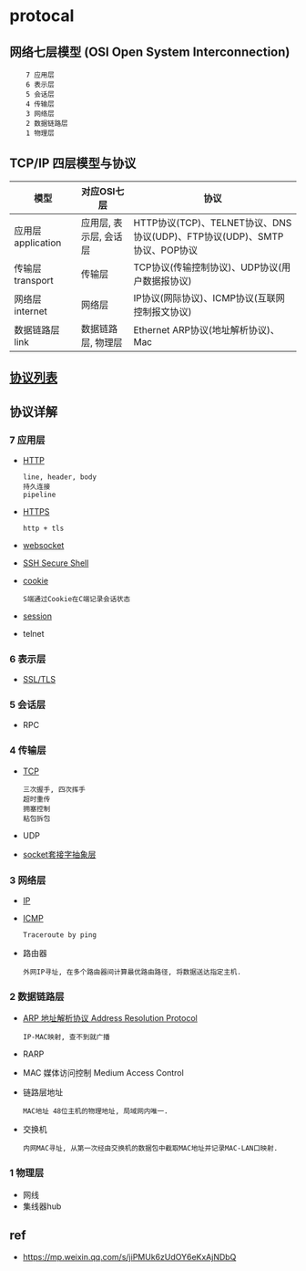 # protocal  
  
## 网络七层模型 (OSI Open System Interconnection)  

        7 应用层  
        6 表示层  
        5 会话层  
        4 传输层  
        3 网络层  
        2 数据链路层  
        1 物理层  

## TCP/IP 四层模型与协议

| 模型               | 对应OSI七层               | 协议                                                                     |
| ------------------ | ---------------------- | ------------------------------------------------------------------------ |
| 应用层 application | 应用层, 表示层, 会话层 | HTTP协议(TCP)、TELNET协议、DNS协议(UDP)、FTP协议(UDP)、SMTP协议、POP协议 |
| 传输层 transport   | 传输层                 | TCP协议(传输控制协议)、UDP协议(用户数据报协议)                           |
| 网络层 internet    | 网络层                 | IP协议(网际协议)、ICMP协议(互联网控制报文协议)                           |
| 数据链路层 link    | 数据链路层, 物理层     | Ethernet ARP协议(地址解析协议)、Mac                                      |

## [协议列表](protocal-list.md)

## 协议详解
  
### 7 应用层  

- [HTTP](HTTP.md)  

      line, header, body
      持久连接
      pipeline

- [HTTPS](HTTPS.md)  

      http + tls

- [websocket](websocket.md)
- [SSH Secure Shell](SSH.md)
- [cookie](cookie.md)

      S端通过Cookie在C端记录会话状态

- [session](session.md)
- telnet

### 6 表示层

- [SSL/TLS](SSL-TLS.md)  

### 5 会话层

- RPC

### 4 传输层

- [TCP](TCP.md)

      三次握手, 四次挥手
      超时重传
      拥塞控制
      粘包拆包

- UDP  
- [socket套接字抽象层](socket.md)  

### 3 网络层

- [IP](IP.md)  
- [ICMP](ICMP.md)

      Traceroute by ping

- 路由器

      外网IP寻址, 在多个路由器间计算最优路由路径, 将数据送达指定主机.

### 2 数据链路层

- [ARP 地址解析协议 Address Resolution Protocol](ARP.md)

      IP-MAC映射, 查不到就广播

- RARP  
- MAC 媒体访问控制 Medium Access Control  
- 链路层地址

      MAC地址 48位主机的物理地址, 局域网内唯一.  

- 交换机

      内网MAC寻址, 从第一次经由交换机的数据包中截取MAC地址并记录MAC-LAN口映射.  

### 1 物理层

- 网线  
- 集线器hub  

## ref

- <https://mp.weixin.qq.com/s/jiPMUk6zUdOY6eKxAjNDbQ>